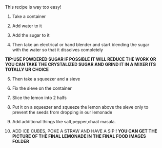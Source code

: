 This recipe is way too easy!

1) Take a container

2) Add water to it 

3) Add the sugar to it

4) Then take an electrical or hand blender and start blending the sugar with the water so that it dissolves completely 

**TIP:USE POWDERED SUGAR IF POSSIBLE IT WILL REDUCE THE WORK OR YOU CAN TAKE THE CRYSTALIZED SUGAR AND GRIND IT IN A MIXER ITS TOTALLY UR CHOICE**

5) Then take a squeezer and a sieve

6) Fix the sieve on the container 

7) Slice the lemon into 2 halfs

8) Put it on a squeezer and squeeze the lemon above the sieve only to prevent the seeds from dropping in our lemonade

9) Add additional things like salt,pepper,chaat masala.

10) ADD ICE CUBES, POKE A STRAW AND HAVE A SIP !
 **YOU CAN GET THE PICTURE OF THE FINAL LEMONADE IN THE FINAL FOOD IMAGES FOLDER**